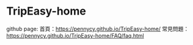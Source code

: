 # TripEasy-home
github page: 
首頁：https://pennycy.github.io/TripEasy-home/  常見問題：https://pennycy.github.io/TripEasy-home/FAQ/faq.html
